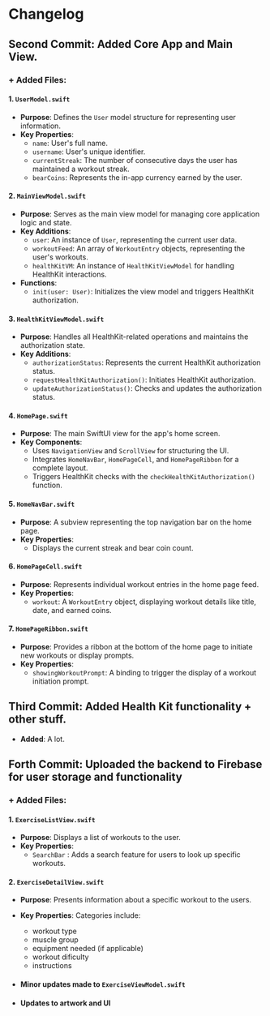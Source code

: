# Changelog

## Second Commit: Added Core App and Main View.

### + Added Files:

#### 1. `UserModel.swift`
- **Purpose**: Defines the `User` model structure for representing user information.
- **Key Properties**:
  - `name`: User's full name.
  - `username`: User's unique identifier.
  - `currentStreak`: The number of consecutive days the user has maintained a workout streak.
  - `bearCoins`: Represents the in-app currency earned by the user.

#### 2. `MainViewModel.swift`
- **Purpose**: Serves as the main view model for managing core application logic and state.
- **Key Additions**:
  - `user`: An instance of `User`, representing the current user data.
  - `workoutFeed`: An array of `WorkoutEntry` objects, representing the user's workouts.
  - `healthKitVM`: An instance of `HealthKitViewModel` for handling HealthKit interactions.
- **Functions**:
  - `init(user: User)`: Initializes the view model and triggers HealthKit authorization.

#### 3. `HealthKitViewModel.swift`
- **Purpose**: Handles all HealthKit-related operations and maintains the authorization state.
- **Key Additions**:
  - `authorizationStatus`: Represents the current HealthKit authorization status.
  - `requestHealthKitAuthorization()`: Initiates HealthKit authorization.
  - `updateAuthorizationStatus()`: Checks and updates the authorization status.

#### 4. `HomePage.swift`
- **Purpose**: The main SwiftUI view for the app's home screen.
- **Key Components**:
  - Uses `NavigationView` and `ScrollView` for structuring the UI.
  - Integrates `HomeNavBar`, `HomePageCell`, and `HomePageRibbon` for a complete layout.
  - Triggers HealthKit checks with the `checkHealthKitAuthorization()` function.

#### 5. `HomeNavBar.swift`
- **Purpose**: A subview representing the top navigation bar on the home page.
- **Key Properties**:
  - Displays the current streak and bear coin count.

#### 6. `HomePageCell.swift`
- **Purpose**: Represents individual workout entries in the home page feed.
- **Key Properties**:
  - `workout`: A `WorkoutEntry` object, displaying workout details like title, date, and earned coins.

#### 7. `HomePageRibbon.swift`
- **Purpose**: Provides a ribbon at the bottom of the home page to initiate new workouts or display prompts.
- **Key Properties**:
  - `showingWorkoutPrompt`: A binding to trigger the display of a workout initiation prompt.


## Third Commit: Added Health Kit functionality + other stuff.
- **Added**: A lot.


## Forth Commit: Uploaded the backend to Firebase for user storage and functionality

### + Added Files:
#### 1. `ExerciseListView.swift`
- **Purpose**: Displays a list of workouts to the user.
- **Key Properties**:
  - `SearchBar` : Adds a search feature for users to look up specific workouts.

#### 2. `ExerciseDetailView.swift`
- **Purpose**: Presents information about a specific workout to the users. 
- **Key Properties**:
  Categories include:
    - workout type
    - muscle group
    - equipment needed (if applicable)
    - workout dificulty
    - instructions
      
- #### Minor updates made to `ExerciseViewModel.swift`
- #### Updates to artwork and UI
 
